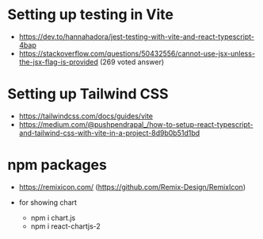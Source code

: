 # Setting up testing in Vite

- https://dev.to/hannahadora/jest-testing-with-vite-and-react-typescript-4bap
- https://stackoverflow.com/questions/50432556/cannot-use-jsx-unless-the-jsx-flag-is-provided (269 voted answer)

# Setting up Tailwind CSS

- https://tailwindcss.com/docs/guides/vite
- https://medium.com/@pushpendrapal_/how-to-setup-react-typescript-and-tailwind-css-with-vite-in-a-project-8d9b0b51d1bd

# npm packages

- https://remixicon.com/ (https://github.com/Remix-Design/RemixIcon)

- for showing chart
  - npm i chart.js
  - npm i react-chartjs-2
